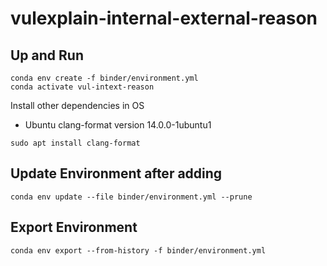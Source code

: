 # vulexplain-internal-external-reason
## Up and Run
```console
conda env create -f binder/environment.yml
conda activate vul-intext-reason
```

Install other dependencies in OS
+ Ubuntu clang-format version 14.0.0-1ubuntu1
```console
sudo apt install clang-format
```

## Update Environment after adding
```console
conda env update --file binder/environment.yml --prune
```
## Export Environment
```console
conda env export --from-history -f binder/environment.yml
```
